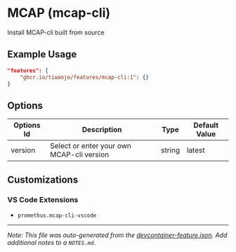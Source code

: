 
# MCAP (mcap-cli)

Install MCAP-cli built from source

## Example Usage

```json
"features": {
    "ghcr.io/tiwaojo/features/mcap-cli:1": {}
}
```

## Options

| Options Id | Description | Type | Default Value |
|-----|-----|-----|-----|
| version | Select or enter your own MCAP-cli version | string | latest |

## Customizations

### VS Code Extensions

- `promethus.mcap-cli-vscode`



---

_Note: This file was auto-generated from the [devcontainer-feature.json](https://github.com/tiwaojo/features/blob/main/src/mcap-cli/devcontainer-feature.json).  Add additional notes to a `NOTES.md`._
